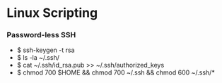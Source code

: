 # Linux Scripting #

### Password-less SSH ###

 - $ ssh-keygen -t rsa 
 - $ ls -la ~/.ssh/
 - $ cat ~/.ssh/id_rsa.pub >> ~/.ssh/authorized_keys
 - $ chmod 700 $HOME && chmod 700 ~/.ssh && chmod 600 ~/.ssh/*



